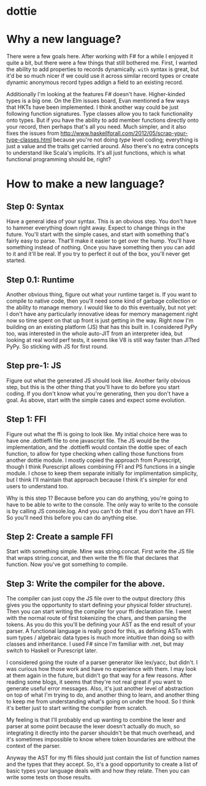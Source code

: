 # dottie

# Why a new language?

There were a few goals here.  After working with F# for a while I enjoyed it quite a bit, but there were a few things that still bothered me.  First, I wanted the ability to add properties to records dynamically.  `with` syntax is great, but it'd be so much nicer if we could use it across similar record types or create dynamic anonymous record types addign a field to an existing record.

Additionally I'm looking at the features F# doesn't have.  Higher-kinded types is a big one.  On the Elm issues board, Evan mentioned a few ways that HKTs have been implemented.  I think another way could be just following function signatures.  Type classes allow you to tack functionality onto types.  But if you have the ability to add member functions directly onto your record, then perhaps that's all you need.  Much simpler, and it also fixes the issues from http://www.haskellforall.com/2012/05/scrap-your-type-classes.html because you're not doing *type* level coding; everything is just a value and the traits get carried around.  Also there's no extra concepts to understand like Scala's implicits.  It's all just functions, which is what functional programming should be, right?

# How to make a new language?

## Step 0: Syntax

Have a general idea of your syntax.  This is an obvious step.  You don't have to hammer everything down right away.  Expect to change things in the future.  You'll start with the simple cases, and start with something that's fairly easy to parse.  That'll make it easier to get over the hump.  You'll have something instead of nothing.  Once you have something then you can add to it and it'll be real.  If you try to perfect it out of the box, you'll never get started.

## Step 0.1: Runtime

Another obvious thing, figure out what your runtime target is.  If you want to compile to native code, then you'll need some kind of garbage collection or the ability to manage memory.  I would like to do this eventually, but not yet: I don't have any particularly innovative ideas for memory management right now so time spent on that up front is just getting in the way.  Right now I'm building on an existing platform (JS) that has this built in.  I considered PyPy too, was interested in the whole auto-JIT from an interpreter idea, but looking at real world perf tests, it seems like V8 is still way faster than JITted PyPy.  So sticking with JS for first round.

## Step pre-1: JS

Figure out what the generated JS should look like.  Another farily obvious step, but this is the other thing that you'll have to do before you start coding.  If you don't know what you're generating, then you don't have a goal.  As above, start with the simple cases and expect some evolution.


## Step 1: FFI

Figure out what the ffi is going to look like.  My initial choice here was to have one .dottieffi file to one javascript file.  The JS would be the implementation, and the .dottieffi would contain the dottie spec of each function, to allow for type checking when calling those functions from another dottie module.  I mostly copied the approach from Purescript, though I think Purescript allows combining FFI and PS functions in a single module.  I chose to keep them separate initially for implimentation simplicity, but I think I'll maintain that approach because I think it's simpler for end users to understand too.

Why is this step 1?  Because before you can do anything, you're going to have to be able to write to the console.  The only way to write to the console is by calling JS console.log.  And you can't do that if you don't have an FFI.  So you'll need this before you can do anything else.

## Step 2: Create a sample FFI

Start with something simple.  Mine was string.concat.  First write the JS file that wraps string.concat, and then write the ffi file that declares that function.  Now you've got something to compile.

## Step 3: Write the compiler for the above.

The compiler can just copy the JS file over to the output directory (this gives you the opportunity to start defining your physical folder structure).  Then you can start writing the compiler for your ffi declaration file.  I went with the normal route of first tokenizing the chars, and then parsing the tokens.  As you do this you'll be defining your AST as the end result of your parser.  A functional language is really good for this, as defining ASTs with sum types / algebraic data types is much more intuitive than doing so with classes and inheritance.  I used F# since I'm familiar with .net, but may switch to Haskell or Purescript later.

I considered going the route of a parser generator like lex/yacc, but didn't.  I was curious how those work and have no experience with them.  I may look at them again in the future, but didn't go that way for a few reasons.  After reading some blogs, it seems that they're not real great if you want to generate useful error messages.  Also, it's just another level of abstraction on top of what I'm trying to do, and another thing to learn, and another thing to keep me from understanding what's going on under the hood.  So I think it's better just to start writing the compiler from scratch.

My feeling is that I'll probably end up wanting to combine the lexer and parser at some point because the lexer doesn't actually do much, so integrating it directly into the parser shouldn't be that much overhead, and it's sometimes impossible to know where token boundaries are without the context of the parser.

Anyway the AST for my ffi files should just contain the list of function names and the types that they accept.  So, it's a good opportunity to create a list of basic types your language deals with and how they relate.  Then you can write some tests on those results.
